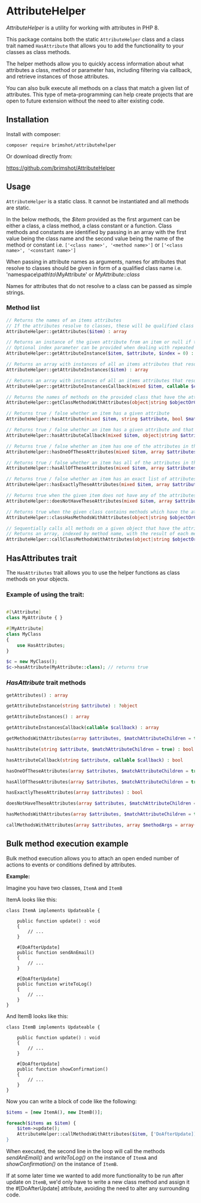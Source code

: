 # AttributeHelper

*AttributeHelper* is a utility for working with attributes in PHP 8.

This package contains both the static `AttributeHelper` class and a class trait named `HasAttribute` that allows you to add the functionality to your classes as class methods.

The helper methods allow you to quickly access information about what attributes a class, method or parameter has, including filtering via callback, and retrieve instances of those attributes.

You can also bulk execute all methods on a class that match a given list of attributes. This type of meta-programming can help create projects that are open to future extension without the need to alter existing code.


## Installation

Install with composer:
```
composer require brimshot/attributehelper
```

Or download directly from:

https://github.com/brimshot/AttributeHelper

## Usage

`AttributeHelper` is a static class. It cannot be instantiated and all methods are static.

In the below methods, the *$item* provided as the first argument can be either a class, a class method, a class constant or a function. Class methods and constants are identified by passing in an array with the first value being the class name and the second value being the name of the method or constant i.e. `['<class name>', '<method name>']` or `['<class name>', '<constant name>']`

When passing in attribute names as arguments, names for attributes that resolve to classes should be given in form of a qualified class name i.e. 'namespace\path\to\MyAttribute' or *MyAttribute::class*

Names for attributes that do not resolve to a class can be passed as simple strings.

### Method list

```php
// Returns the names of an items attributes
// If the attributes resolve to classes, these will be qualified class names
AttributeHelper::getAttributes($item) : array
```

```php
// Returns an instance of the given attribute from an item or null if the item does not have the attribute requested or attribute does not resolve to a class
// Optional index parameter can be provided when dealing with repeated attributes to choose which of the available options should be returned
AttributeHelper::getAttributeInstance($item, $attribute, $index = 0) : ?object
```

```php
// Returns an array with instances of all an items attributes that resolve to classes
AttributeHelper::getAttributeInstances($item) : array
```

```php
// Returns an array with instances of all an items attributes that resolve to classes filtered by the provided callback
AttributeHelper::getAttributeInstancesCallback(mixed $item, callable $callback) : array
```

```php
// Returns the names of methods on the provided class that have the attributes in the provided list
AttributeHelper::getClassMethodsWithAttributes(object|string $objectOrClass, array $attributesList, $matchAttributeChildren = true) : array
```

```php
// Returns true / false whether an item has a given attribute
AttributeHelper::hasAttribute(mixed $item, string $attribute, bool $matchAttributeChildren = true) : bool
```

```php
// Returns true / false whether an item has a given attribute and that the provided callback function returns true when passed the matched attribute
AttributeHelper::hasAttributeCallback(mixed $item, object|string $attribute, callable $callback) : bool
```

```php
// Returns true / false whether an item has one of the attributes in the provided list
AttributeHelper::hasOneOfTheseAttributes(mixed $item, array $attributesList, $matchAttributeChildren = true) : bool
```

```php
// Returns true / false whether an item has all of the attributes in the provided list
AttributeHelper::hasAllOfTheseAttributes(mixed $item, array $attributesList, $matchAttributeChildren = true) : bool
```

```php
// Returns true / false whether an item has an exact list of attributes. If the item has additional attributes beyond the list in question, this method returns false.
AttributeHelper::hasExactlyTheseAttributes(mixed $item, array $attributesList) : bool
```

```php
// Returns true when the given item does not have any of the attributes in the provided list.
AttributeHelper::doesNotHaveTheseAttributes(mixed $item, array $attributesList, $matchAttributeChildren = true) : bool
```

```php
// Returns true when the given class contains methods which have the attributes in the provided list.
AttributeHelper::classHasMethodsWithAttributes(object|string $objectOrClass, array $attributesList, $matchAttributeChildren = true) : bool
```

```php
// Sequentially calls all methods on a given object that have the attributes in the provided list.
// Returns an array, indexed by method name, with the result of each method called.
AttributeHelper::callClassMethodsWithAttributes(object|string $objectOrClass, array $attributesList, array $methodArguments = array(), $matchAttributeChildren = true) : array
```

## HasAttributes trait

The `HasAttributes` trait allows you to use the helper functions as class methods on your objects.

### Example of using the trait:
``` php

#[\Attribute]
class MyAttribute { }

#[MyAttribute]
class MyClass 
{    
    use HasAttributes;
}

$c = new MyClass();
$c->hasAttribute(MyAttribute::class); // returns true

```
### *HasAttribute* trait methods

```php
getAttributes() : array
```

```php
getAttributeInstance(string $attribute) : ?object
```

```php
getAttributeInstances() : array
```

```php
getAttributeInstancesCallback(callable $callback) : array
```

```php
getMethodsWithAttributes(array $attributes, $matchAttributeChildren = true) : array
```

```php
hasAttribute(string $attribute, $matchAttributeChildren = true) : bool
```

```php
hasAttributeCallback(string $attribute, callable $callback) : bool
```

```php
hasOneOfTheseAttributes(array $attributes, $matchAttributeChildren = true) : bool
```

```php
hasAllOfTheseAttributes(array $attributes, $matchAttributeChildren = true) : bool
```

```php
hasExactlyTheseAttributes(array $attributes) : bool
```

```php
doesNotHaveTheseAttributes(array $attributes, $matchAttributeChildren = true) : bool
```

```php
hasMethodsWithAttributes(array $attributes, $matchAttributeChildren = true) : bool
```

```php
callMethodsWithAttributes(array $attributes, array $methodArgs = array(), $matchAttributeChildren = true) : array
```


## Bulk method execution example

Bulk method execution allows you to attach an open ended number of actions to events or conditions defined by attributes.

**Example:**

Imagine you have two classes, `ItemA` and `ItemB`

ItemA looks like this:
```
class ItemA implements Updateable {

    public function update() : void
    {
        // ...
    }

    #[DoAfterUpdate]
    public function sendAnEmail()
    {
        // ...
    }

    #[DoAfterUpdate]
    public function writeToLog()
    {
        // ...
    }
}
```

And ItemB looks like this:

```
class ItemB implements Updateable {

    public function update() : void
    {
        // ...
    }

    #[DoAfterUpdate]
    public function showConfirmation()
    {   
        // ...
    }
}

```

Now you can write a block of code like the following:

``` php
$items = [new ItemA(), new ItemB()];

foreach($items as $item) {
    $item->update();
    AttributeHelper::callMethodsWithAttributes($item, ['DoAfterUpdate]);
}
```

When executed, the second line in the loop will call the methods *sendAnEmail()* and *writeToLog()* on the instance of `ItemA` and *showConfirmation()* on the instance of `ItemB`. 

If at some later time we wanted to add more functionality to be run after update on `ItemB`, we'd only have to write a new class method and assign it the #[DoAfterUpdate] attribute, avoiding the need to alter any surrounding code.




